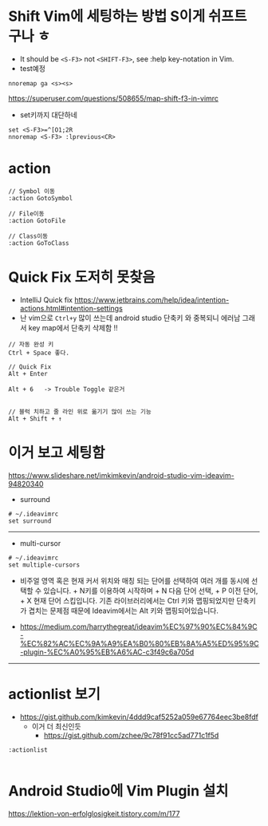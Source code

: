 # Shift Vim에 세팅하는 방법 S이게 쉬프트구나 ㅎ
- It should be ```<S-F3>``` not ```<SHIFT-F3>```, see :help key-notation in Vim.
- test예정
```
nnoremap ga <s><s>
```

https://superuser.com/questions/508655/map-shift-f3-in-vimrc
- set키까지 대단하네
```
set <S-F3>=^[O1;2R
nnoremap <S-F3> :lprevious<CR>
```



# action

```
// Symbol 이동
:action GotoSymbol

// File이동 
:action GotoFile

// Class이동 
:action GoToClass
```

# Quick Fix 도저히 못찾음 
- IntelliJ Quick fix https://www.jetbrains.com/help/idea/intention-actions.html#intention-settings
- 난 vim으로 ```Ctrl+y``` 많이 쓰는데 android studio 단축키 와 중복되니 에러남 그래서 key map에서 단축키 삭제함 !!
```
// 자동 완성 키
Ctrl + Space 좋다. 

// Quick Fix
Alt + Enter

Alt + 6   -> Trouble Toggle 같은거


// 블럭 치하고 줄 라인 위로 옮기기 많이 쓰는 기능
Alt + Shift + ↑
```


# 이거 보고 세팅함 

https://www.slideshare.net/imkimkevin/android-studio-vim-ideavim-94820340

- surround
```
# ~/.ideavimrc
set surround
```
<hr>

- multi-cursor

```
# ~/.ideavimrc
set multiple-cursors
```
- 비주얼 영역 혹은 현재 커서 위치와 매칭 되는 단어를 선택하여 여러 개를 동시에 선택할 수 있습니다. <Alt> + N키를 이용하여 시작하며 <Alt> + N 다음 단어 선택, <Alt> + P 이전 단어, <ALT> + X 현재 단어 스킵입니다. 기존 라이브러리에서는 Ctrl 키와 맵핑되었지만 단축키가 겹치는 문제점 때문에 Ideavim에서는 Alt 키와 맵핑되어있습니다.

- https://medium.com/harrythegreat/ideavim%EC%97%90%EC%84%9C-%EC%82%AC%EC%9A%A9%EA%B0%80%EB%8A%A5%ED%95%9C-plugin-%EC%A0%95%EB%A6%AC-c3f49c6a705d

<hr>

# actionlist 보기 
- https://gist.github.com/kimkevin/4ddd9caf5252a059e67764eec3be8fdf
  - 이거 더 최신인듯
    - https://gist.github.com/zchee/9c78f91cc5ad771c1f5d

```
:actionlist
  
```


# Android Studio에 Vim Plugin 설치 

https://lektion-von-erfolglosigkeit.tistory.com/m/177
